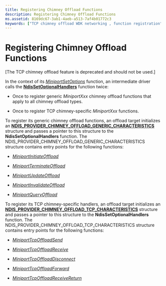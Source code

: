 ```yaml
---
title: Registering Chimney Offload Functions
description: Registering Chimney Offload Functions
ms.assetid: 8169dc67-3ab1-4aeb-a513-7af4b01772c3
keywords: ["TCP chimney offload WDK networking , function registration", "chimney offload WDK networking , function registration", "registering chimney offload functions"]
---
```


# Registering Chimney Offload Functions


\[The TCP chimney offload feature is deprecated and should not be used.\]

In the context of its [*MiniportSetOptions*](https://msdn.microsoft.com/library/windows/hardware/ff559443) function, an intermediate driver calls the [**NdisSetOptionalHandlers**](https://msdn.microsoft.com/library/windows/hardware/ff564550) function twice:

-   Once to register generic *MiniportXxx* chimney offload functions that apply to all chimney offload types.

-   Once to register TCP chimney-specific *MiniportXxx* functions.

To register its generic chimney offload functions, an offload target initializes an [**NDIS\_PROVIDER\_CHIMNEY\_OFFLOAD\_GENERIC\_CHARACTERISTICS**](https://msdn.microsoft.com/library/windows/hardware/ff566846) structure and passes a pointer to this structure to the **NdisSetOptionalHandlers** function. The NDIS\_PROVIDER\_CHIMNEY\_OFFLOAD\_GENERIC\_CHARACTERISTICS structure contains entry points for the following functions:

-   [*MiniportInitiateOffload*](https://msdn.microsoft.com/library/windows/hardware/ff559393)

-   [*MiniportTerminateOffload*](https://msdn.microsoft.com/library/windows/hardware/ff559468)

-   [*MiniportUpdateOffload*](https://msdn.microsoft.com/library/windows/hardware/ff560463)

-   [*MiniportInvalidateOffload*](https://msdn.microsoft.com/library/windows/hardware/ff559406)

-   [*MiniportQueryOffload*](https://msdn.microsoft.com/library/windows/hardware/ff559423)

To register its TCP chimney-specific handlers, an offload target initializes an [**NDIS\_PROVIDER\_CHIMNEY\_OFFLOAD\_TCP\_CHARACTERISTICS**](https://msdn.microsoft.com/library/windows/hardware/ff566852) structure and passes a pointer to this structure to the **NdisSetOptionalHandlers** function. The NDIS\_PROVIDER\_CHIMNEY\_OFFLOAD\_TCP\_CHARACTERISTICS structure contains entry points for the following functions:

-   [*MiniportTcpOffloadSend*](https://msdn.microsoft.com/library/windows/hardware/ff559464)

-   [*MiniportTcpOffloadReceive*](https://msdn.microsoft.com/library/windows/hardware/ff559460)

-   [*MiniportTcpOffloadDisconnect*](https://msdn.microsoft.com/library/windows/hardware/ff559457)

-   [*MiniportTcpOffloadForward*](https://msdn.microsoft.com/library/windows/hardware/ff559458)

-   [*MiniportTcpOffloadReceiveReturn*](https://msdn.microsoft.com/library/windows/hardware/ff559462)

 

 





